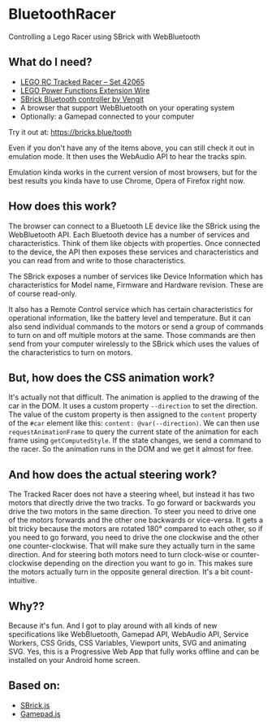 # BluetoothRacer
Controlling a Lego Racer using SBrick with WebBluetooth


## What do I need?

- [LEGO RC Tracked Racer – Set 42065](https://shop.lego.com/en-GB/RC-Tracked-Racer-42065)
- [LEGO Power Functions Extension Wire](https://shop.lego.com/en-US/LEGO-Power-Functions-Extension-Wire-8886)
- [SBrick Bluetooth controller by Vengit](https://www.sbrick.com)
- A browser that support WebBluetooth on your operating system
- Optionally: a Gamepad connected to your computer

Try it out at: https://bricks.blue/tooth

Even if you don't have any of the items above, you can still check it out in emulation mode. It then uses the WebAudio API to hear the tracks spin.

Emulation kinda works in the current version of most browsers, but for the best results you kinda have to use Chrome, Opera of Firefox right now.


## How does this work?

The browser can connect to a Bluetooth LE device like the SBrick using the WebBluetooth API. Each Bluetooth device has a number of services and characteristics. Think of them like objects with properties. Once connected to the device, the API then exposes these services and characteristics and you can read from and write to those characteristics. 

The SBrick exposes a number of services like Device Information which has characteristics for Model name, Firmware and Hardware revision. These are of course read-only. 

It also has a Remote Control service which has certain characteristics for operational information, like the battery level and temperature. But it can also send individual commands to the motors or send a group of commands to turn on and off multiple motors at the same. Those commands are then send from your computer wirelessly to the SBrick which uses the values of the characteristics to turn on motors. 

## But, how does the CSS animation work?

It's actually not that difficult. The animation is applied to the drawing of the car in the DOM. It uses a custom property `--direction` to set the direction. The value of the custom property is then assigned to the `content` property of the `#car` element like this: `content: @var(--direction)`. We can then use `requestAnimationFrame` to query the current state of the animation for each frame using `getComputedStyle`. If the state changes, we send a command to the racer. So the animation runs in the DOM and we get it almost for free.

## And how does the actual steering work?

The Tracked Racer does not have a steering wheel, but instead it has two motors that directly drive the two tracks. To go forward or backwards you drive the two motors in the same direction. To steer you need to drive one of the motors forwards and the other one backwards or vice-versa. It gets a bit tricky because the motors are rotated 180° compared to each other, so if you need to go forward, you need to drive the one clockwise and the other one counter-clockwise. That will make sure they actually turn in the same direction. And for steering both motors need to turn clock-wise or counter-clockwise depending on the direction you want to go in. This makes sure the motors actually turn in the opposite general direction. It's a bit count-intuitive.

## Why??

Because it's fun. And I got to play around with all kinds of new specifications like WebBluetooth, Gamepad API, WebAudio API, Service Workers, CSS Grids, CSS Variables, Viewport units, SVG and animating SVG. Yes, this is a Progressive Web App that fully works offline and can be installed on your Android home screen.

## Based on:

- [SBrick.js](https://github.com/360fun/sbrick.js)
- [Gamepad.js](https://github.com/neogeek/gamepad.js)
